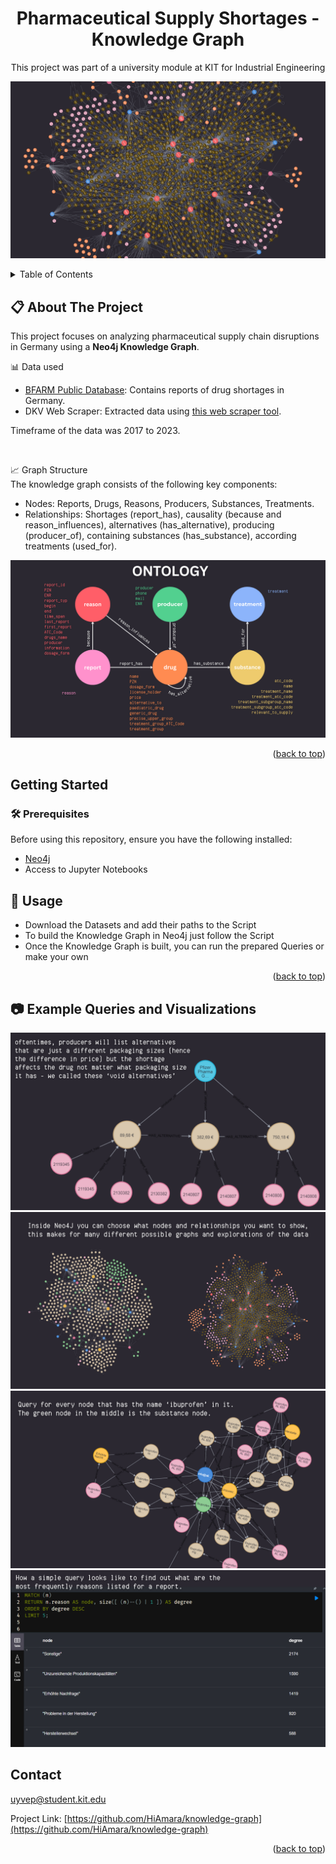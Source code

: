 <a id="readme-top"></a>
<div align="center">

  <h1 align="center">Pharmaceutical Supply Shortages - Knowledge Graph</h1>

  <p align="center">
    This project was part of a university module at KIT for Industrial Engineering
  </p>
</div>

![Graph Overview](photos/sample_knowledge_graph.png)


<!-- TABLE OF CONTENTS -->
<details>
  <summary>Table of Contents</summary>
  <ol>
    <li>
      <a href="#about-the-project">About The Project</a>
      <ul>
        <li><a href="#built-with">Built With</a></li>
      </ul>
    </li>
    <li>
      <a href="#getting-started">Getting Started</a>
      <ul>
        <li><a href="#prerequisites">Prerequisites</a></li>
        <li><a href="#installation">Installation</a></li>
      </ul>
    </li>
    <li><a href="#usage">Usage</a></li>
    <li><a href="#roadmap">Roadmap</a></li>
    <li><a href="#contributing">Contributing</a></li>
    <li><a href="#license">License</a></li>
    <li><a href="#contact">Contact</a></li>
    <li><a href="#acknowledgments">Acknowledgments</a></li>
  </ol>
</details>



<!-- ABOUT THE PROJECT -->
## 📋 About The Project
This project focuses on analyzing pharmaceutical supply chain disruptions in Germany using a **Neo4j Knowledge Graph**.

📊 Data used
* [BFARM Public Database](https://anwendungen.pharmnet-bund.de/lieferengpassmeldungen/faces/public/meldungen.xhtml): Contains reports of drug shortages in Germany.
* DKV Web Scraper: Extracted data using [this web scraper tool](https://github.com/HiAmara/webscraper-for-teamprojekt).

Timeframe of the data was 2017 to 2023.

<br>

📈 Graph Structure <br>
The knowledge graph consists of the following key components:
* Nodes: Reports, Drugs, Reasons, Producers, Substances, Treatments.
* Relationships: Shortages (report_has), causality (because and reason_influences), alternatives (has_alternative), producing (producer_of), containing substances (has_substance), according treatments (used_for).

![Ontology](photos/ontology_graph.png)

<p align="right">(<a href="#readme-top">back to top</a>)</p>


<!-- GETTING STARTED -->
## Getting Started



### 🛠️ Prerequisites

Before using this repository, ensure you have the following installed:
* [Neo4j](https://neo4j.com/)
* Access to Jupyter Notebooks

<!-- USAGE EXAMPLES -->
## 🔧 Usage
* Download the Datasets and add their paths to the Script
* To build the Knowledge Graph in Neo4j just follow the Script
* Once the Knowledge Graph is built, you can run the prepared Queries or make your own

<p align="right">(<a href="#readme-top">back to top</a>)</p>



<!-- ROADMAP -->
## 📷 Example Queries and Visualizations
![void alternatives](photos/void_alternatives.png)
![exploration](photos/exploration.png)
![ibuprofen](photos/ibuprofen.png)
![top 5 reasons](photos/top_5_reasons.png)

<!-- CONTACT -->
## Contact

uyvep@student.kit.edu

Project Link: [https://github.com/HiAmara/knowledge-graph](https://github.com/HiAmara/knowledge-graph)

<p align="right">(<a href="#readme-top">back to top</a>)</p>

